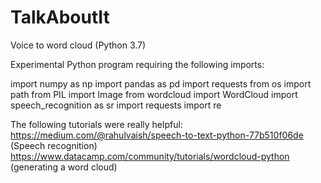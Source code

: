 # TalkAboutIt
Voice to word cloud (Python 3.7)

Experimental Python program requiring the following imports:

import numpy as np
import pandas as pd
import requests
from os import path
from PIL import Image
from wordcloud import WordCloud
import speech_recognition as sr 
import requests
import re

The following tutorials were really helpful:  
https://medium.com/@rahulvaish/speech-to-text-python-77b510f06de (Speech recognition)  
https://www.datacamp.com/community/tutorials/wordcloud-python  (generating a word cloud)
